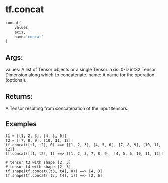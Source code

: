# tf.concat

```python
concat(
    values,
    axis,
    name='concat'
)
```

## Args:

values: A list of Tensor objects or a single Tensor.
axis: 0-D int32 Tensor. Dimension along which to concatenate.
name: A name for the operation (optional).

## Returns:

A Tensor resulting from concatenation of the input tensors.

## Examples

```
t1 = [[1, 2, 3], [4, 5, 6]]
t2 = [[7, 8, 9], [10, 11, 12]]
tf.concat([t1, t2], 0) ==> [[1, 2, 3], [4, 5, 6], [7, 8, 9], [10, 11, 12]]
tf.concat([t1, t2], 1) ==> [[1, 2, 3, 7, 8, 9], [4, 5, 6, 10, 11, 12]]

# tensor t3 with shape [2, 3]
# tensor t4 with shape [2, 3]
tf.shape(tf.concat([t3, t4], 0)) ==> [4, 3]
tf.shape(tf.concat([t3, t4], 1)) ==> [2, 6]
```